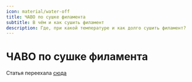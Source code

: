```yaml
---
icon: material/water-off
title: ЧАВО по сушке филамента
subtitle: В чём и как сушить филамент
description: Где, при какой температуре и как долго сушить филамент?
---
```


# ЧАВО по сушке филамента

Статья переехала [сюда](../part-navi/filament_dryers.md)